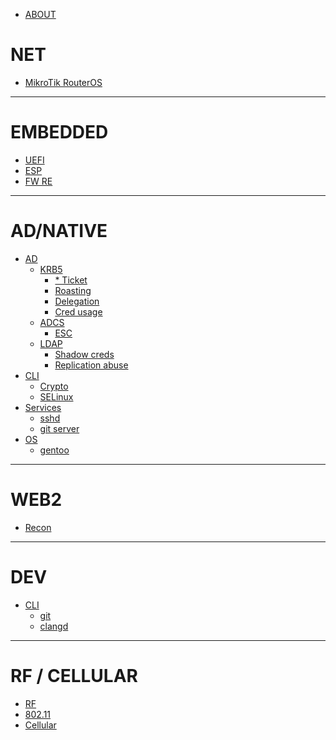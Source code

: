 - [ABOUT](About.md)

# NET
- [MikroTik RouterOS](net/mt-ros.md)

---

# EMBEDDED
- [UEFI](es/uefi.md)
- [ESP](es/esp.md)
- [FW RE](es/fw_re.md)

---

# AD/NATIVE
- [AD]()
    - [KRB5]()
        - [* Ticket](infra/ad/krb5/tickets.md)
        - [Roasting](infra/ad/krb5/roasting.md)
        - [Delegation](infra/ad/krb5/delegation.md)
        - [Cred usage](infra/ad/krb5/pass_the.md)
    - [ADCS]()
        - [ESC](infra/ad/adcs/escs.md)
    - [LDAP]()
        - [Shadow creds](infra/ad/ldap/shadow_creds.md)
        - [Replication abuse](infra/ad/ldap/repl_abuse.md)
- [CLI]()
    - [Crypto](infra/cli/crypto.md)
    - [SELinux](infra/cli/selinux.md)
- [Services]()
    - [sshd](infra/services/sshd.md)
    - [git server](infra/services/git-srv.md)
- [OS]()
    - [gentoo](infra/os/gentoo.md)
---

# WEB2
- [Recon](web2/recon/utils.md)

---

# DEV

- [CLI]()
    - [git](dev/dev/cli/git.md)
    - [clangd](dev/dev/cli/clangd.md)

---

# RF / CELLULAR

- [RF](rf/rf.md)
- [802.11](rf/80211.md)
- [Cellular](rf/cellular.md)
